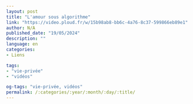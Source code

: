 ```yaml
---
layout: post
title: "L'amour sous algorithme"
link: "https://video.ploud.fr/w/15b98ab8-bb6c-4a76-8c37-599866eb89e1"
author: N/A
published_date: "19/05/2024"
description: ""
language: en
categories:
- Liens

tags:
- "vie-privée"
- "vidéos"

og-tags: "vie-privée, vidéos"
permalink: /:categories/:year/:month/:day/:title/
---
```

